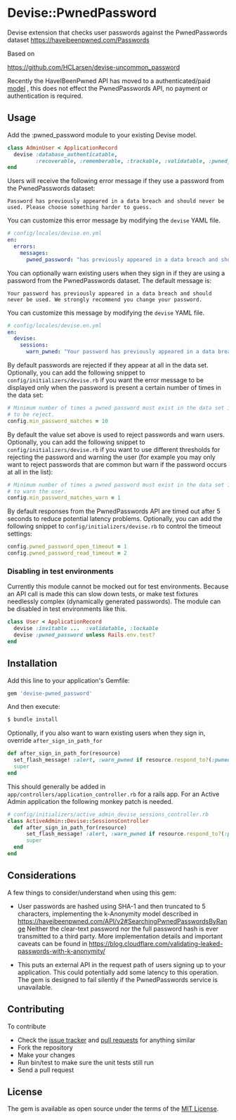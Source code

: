 # Devise::PwnedPassword
Devise extension that checks user passwords against the PwnedPasswords dataset https://haveibeenpwned.com/Passwords

Based on

https://github.com/HCLarsen/devise-uncommon_password

Recently the HaveIBeenPwned API has moved to a authenticated/paid [model](https://www.troyhunt.com/authentication-and-the-have-i-been-pwned-api/) , this does not effect the PwnedPasswords API, no payment or authentication is required.


## Usage
Add the :pwned_password module to your existing Devise model.

```ruby
class AdminUser < ApplicationRecord
  devise :database_authenticatable, 
         :recoverable, :rememberable, :trackable, :validatable, :pwned_password
end
```

Users will receive the following error message if they use a password from the
PwnedPasswords dataset:

```
Password has previously appeared in a data breach and should never be used. Please choose something harder to guess.
```

You can customize this error message by modifying the `devise` YAML file.

```yml
# config/locales/devise.en.yml
en:
  errors:
    messages:
      pwned_password: "has previously appeared in a data breach and should never be used. If you've ever used it anywhere before, change it immediately!"
```

You can optionally warn existing users when they sign in if they are using a password from the PwnedPasswords dataset. The default message is:

```
Your password has previously appeared in a data breach and should never be used. We strongly recommend you change your password.
```

You can customize this message by modifying the `devise` YAML file.

```yml
# config/locales/devise.en.yml
en:
  devise:
    sessions:
      warn_pwned: "Your password has previously appeared in a data breach and should never be used. We strongly recommend you change your password everywhere you have used it."
```

By default passwords are rejected if they appear at all in the data set.
Optionally, you can add the following snippet to `config/initializers/devise.rb`
if you want the error message to be displayed only when the password is present
a certain number of times in the data set:

```ruby
# Minimum number of times a pwned password must exist in the data set in order
# to be reject.
config.min_password_matches = 10
```

By default the value set above is used to reject passwords and warn users.
Optionally, you can add the following snippet to `config/initializers/devise.rb`
if you want to use different thresholds for rejecting the password and warning
the user (for example you may only want to reject passwords that are common but
warn if the password occurs at all in the list):

```ruby
# Minimum number of times a pwned password must exist in the data set in order
# to warn the user.
config.min_password_matches_warn = 1
```

By default responses from the PwnedPasswords API are timed out after 5 seconds
to reduce potential latency problems.
Optionally, you can add the following snippet to `config/initializers/devise.rb`
to control the timeout settings:

```ruby
config.pwned_password_open_timeout = 1
config.pwned_password_read_timeout = 2
```

### Disabling in test environments

Currently this module cannot be mocked out for test environments. Because an API call is made this can slow down tests, or make test fixtures needlessly complex (dynamically generated passwords). The module can be disabled in test environments like this.

```ruby
class User < ApplicationRecord
  devise :invitable ...  :validatable, :lockable
  devise :pwned_password unless Rails.env.test?
end
```

## Installation
Add this line to your application's Gemfile:

```ruby
gem 'devise-pwned_password'
```

And then execute:
```bash
$ bundle install
```

Optionally, if you also want to warn existing users when they sign in, override `after_sign_in_path_for`
```ruby
def after_sign_in_path_for(resource)
  set_flash_message! :alert, :warn_pwned if resource.respond_to?(:pwned?) && resource.pwned?
  super
end
```

This should generally be added in ```app/controllers/application_controller.rb``` for a rails app. For an Active Admin application the following monkey patch is needed.

```ruby
# config/initializers/active_admin_devise_sessions_controller.rb
class ActiveAdmin::Devise::SessionsController
  def after_sign_in_path_for(resource)
      set_flash_message! :alert, :warn_pwned if resource.respond_to?(:pwned?) && resource.pwned?
      super
  end
end
```


## Considerations

A few things to consider/understand when using this gem:

* User passwords are hashed using SHA-1 and then truncated to 5 characters,
  implementing the k-Anonymity model described in
  https://haveibeenpwned.com/API/v2#SearchingPwnedPasswordsByRange
  Neither the clear-text password nor the full password hash is ever transmitted
  to a third party. More implementation details and important caveats can be
  found in https://blog.cloudflare.com/validating-leaked-passwords-with-k-anonymity/

* This puts an external API in the request path of users signing up to your
  application. This could potentially add some latency to this operation. The
  gem is designed to fail silently if the PwnedPasswords service is unavailable.

## Contributing

To contribute

* Check the [issue tracker](https://github.com/michaelbanfield/devise-pwned_password/issues) and [pull requests](https://github.com/michaelbanfield/devise-pwned_password/pulls) for anything similar
* Fork the repository
* Make your changes
* Run bin/test to make sure the unit tests still run
* Send a pull request

## License
The gem is available as open source under the terms of the [MIT License](http://opensource.org/licenses/MIT).
